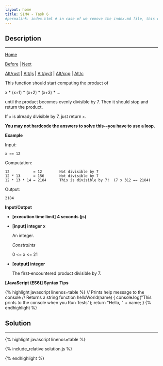 ```yaml
---
layout: home
title: S1M4 - Task 6
#permalink: index.html # in case of we remove the index.md file, this doc will be the index page
---
```


<div class="row">
<div class="columnStmt" markdown="1">

##  Description
------

[Home](../README.md)

[Before](../S1M4_Task_5/README.md) | [Next](../S1M4_Task_7/README.md)

[Alt/rust](./Alt_rust/README.md) | [Alt/js](./Alt_js/README.html) | [Alt/py3](./Alt_py3/README.md) | [Alt/cpp](./Alt_cpp/README.md) | [Alt/c](./Alt_c/README.md)

This function should start computing the product of

x * (x+1) * (x+2) * (x+3) * ...

until the product becomes evenly divisible by 7. Then it should stop and return the product.

If `x` is already divisible by 7, just return `x`.

**You may not hardcode the answers to solve this--you have to use a loop.**

**Example**

Input:
```
x == 12
```
Computation:
```
12           = 12        Not divisible by 7
12 * 13      = 156       Not divisible by 7
12 * 13 * 14 = 2184      This is divisible by 7!  (7 x 312 == 2184)
```
Output:
```
2184
```

**Input/Output**

* **[execution time limit] 4 seconds (js)**

* **[input] integer x**

    An integer.

    *Constraints*

    0 <= x <= 21

* **[output] integer**

    The first-encountered product divisible by 7.

**[JavaScript (ES6)] Syntax Tips**

{% highlight javascript linenos=table %}
// Prints help message to the console
// Returns a string
function helloWorld(name) {
    console.log("This prints to the console when you Run Tests");
    return "Hello, " + name;
}
{% endhighlight %}

</div>
<div class="columnSol" markdown="1">

## Solution
------

{% highlight javascript linenos=table %}

{% include_relative solution.js %}

{% endhighlight %}

</div>
</div>
